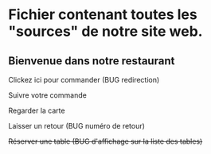 # Fichier contenant toutes les "sources" de notre site web.

## Bienvenue dans notre restaurant 

Clickez ici pour commander (BUG redirection)

Suivre votre commande

Regarder la carte

Laisser un retour (BUG numéro de retour)

~~Réserver une table (BUG d'affichage sur la liste des tables)~~

